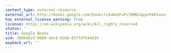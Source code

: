 ```yaml
---
content_type: external-resource
external_url: http://books.google.com/books?id=WuOFxPilBMQC&pg=PA43=onepage
has_external_license_warning: true
license: https://en.wikipedia.org/wiki/All_rights_reserved
status: ''
title: Google Books
uid: 38d6db23-9089-49c8-92b6-03ffd7b44d35
wayback_url: ''
---
```

